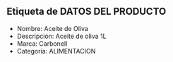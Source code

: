 Etiqueta de DATOS DEL PRODUCTO
---
* Nombre: Aceite de Oliva
* Descripción: Aceite de oliva 1L
* Marca: Carbonell
* Categoría: ALIMENTACION